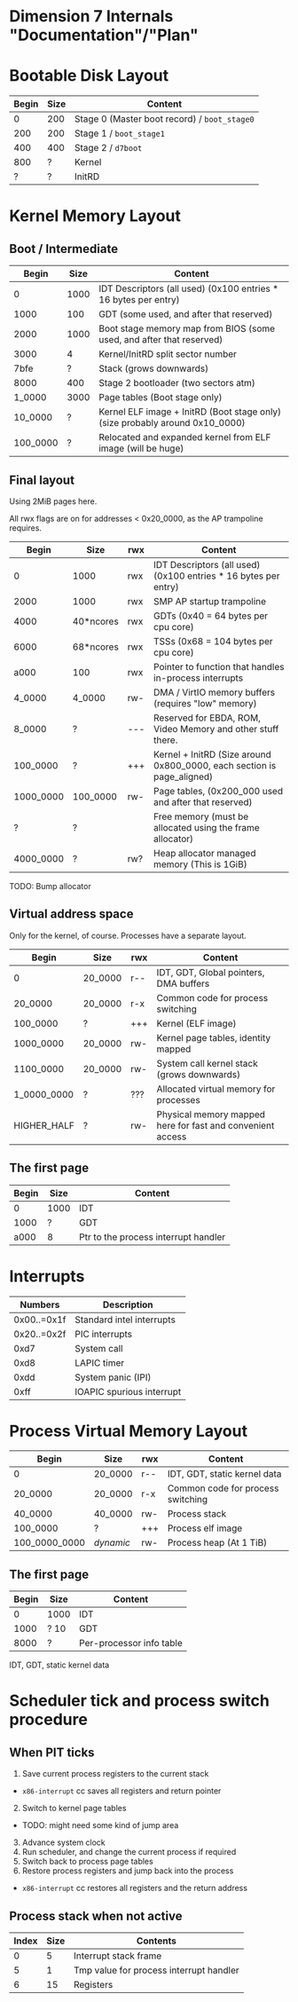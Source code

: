 Dimension 7 Internals "Documentation"/"Plan"
============================================

# Bootable Disk Layout

Begin | Size  | Content
------|-------|--------
    0 |   200 | Stage 0 (Master boot record) / `boot_stage0`
  200 |   200 | Stage 1 / `boot_stage1`
  400 |   400 | Stage 2 / `d7boot`
  800 |     ? | Kernel
    ? |     ? | InitRD


# Kernel Memory Layout

## Boot / Intermediate

Begin    | Size  | Content
---------|-------|--------
        0|   1000| IDT Descriptors (all used) (0x100 entries * 16 bytes per entry)
     1000|    100| GDT (some used, and after that reserved)
     2000|   1000| Boot stage memory map from BIOS (some used, and after that reserved)
     3000|      4| Kernel/InitRD split sector number
     7bfe|      ?| Stack (grows downwards)
     8000|    400| Stage 2 bootloader (two sectors atm)
   1_0000|   3000| Page tables (Boot stage only)
  10_0000|      ?| Kernel ELF image + InitRD (Boot stage only) (size probably around 0x10_0000)
 100_0000|      ?| Relocated and expanded kernel from ELF image (will be huge)

## Final layout

Using 2MiB pages here.

All rwx flags are on for addresses < 0x20_0000, as the AP trampoline requires.

Begin      | Size     |rwx| Content
-----------|----------|---|--------
          0|      1000|rwx| IDT Descriptors (all used) (0x100 entries * 16 bytes per entry)
       2000|      1000|rwx| SMP AP startup trampoline
       4000| 40*ncores|rwx| GDTs (0x40 =  64 bytes per cpu core)
       6000| 68*ncores|rwx| TSSs (0x68 = 104 bytes per cpu core)
       a000|       100|rwx| Pointer to function that handles in-process interrupts
     4_0000|    4_0000|rw-| DMA / VirtIO memory buffers (requires "low" memory)
     8_0000|         ?|---| Reserved for EBDA, ROM, Video Memory and other stuff there.
   100_0000|         ?|+++| Kernel + InitRD (Size around 0x800_0000, each section is page_aligned)
  1000_0000|  100_0000|rw-| Page tables, (0x200_000 used and after that reserved)
          ?|         ?|   | Free memory (must be allocated using the frame allocator)
  4000_0000|         ?|rw?| Heap allocator managed memory (This is 1GiB)

TODO: Bump allocator

## Virtual address space

Only for the kernel, of course. Processes have a separate layout.

Begin       | Size    |rwx| Content
------------|---------|---|---------
           0| 20_0000 |r--| IDT, GDT, Global pointers, DMA buffers
     20_0000| 20_0000 |r-x| Common code for process switching
    100_0000|       ? |+++| Kernel (ELF image)
   1000_0000| 20_0000 |rw-| Kernel page tables, identity mapped
   1100_0000| 20_0000 |rw-| System call kernel stack (grows downwards)
 1_0000_0000|       ? |???| Allocated virtual memory for processes
HIGHER_HALF | ?       |rw-| Physical memory mapped here for fast and convenient access

## The first page

Begin  | Size | Content
--------------|---------|---------
      0| 1000 | IDT
   1000|    ? | GDT
   a000|    8 | Ptr to the process interrupt handler


# Interrupts

Numbers     | Description
------------|-------------
0x00..=0x1f | Standard intel interrupts
0x20..=0x2f | PIC interrupts
0xd7        | System call
0xd8        | LAPIC timer
0xdd        | System panic (IPI)
0xff        | IOAPIC spurious interrupt

# Process Virtual Memory Layout

Begin         | Size    |rwx| Content
--------------|---------|---|---------
             0| 20_0000 |r--| IDT, GDT, static kernel data
       20_0000| 20_0000 |r-x| Common code for process switching
       40_0000| 40_0000 |rw-| Process stack
      100_0000|       ? |+++| Process elf image
 100_0000_0000|*dynamic*|rw-| Process heap (At 1 TiB)

## The first page

Begin         | Size    | Content
--------------|---------|---------
             0|    1000 | IDT
          1000|    ? 10 | GDT
          8000|       ? | Per-processor info table


IDT, GDT, static kernel data


# Scheduler tick and process switch procedure

## When PIT ticks

1. Save current process registers to the current stack
  * `x86-interrupt` cc saves all registers and return pointer
2. Switch to kernel page tables
  * TODO: might need some kind of jump area
3. Advance system clock
4. Run scheduler, and change the current process if required
5. Switch back to process page tables
6. Restore process registers and jump back into the process
  * `x86-interrupt` cc restores all registers and the return address

## Process stack when not active

Index | Size | Contents
------|------|----------
0     | 5    | Interrupt stack frame
5     | 1    | Tmp value for process interrupt handler
6     | 15   | Registers